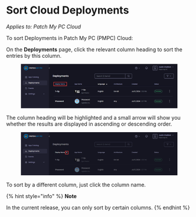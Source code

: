 # Sort Cloud Deployments

_Applies to: Patch My PC Cloud_

To sort Deployments in Patch My PC (PMPC) Cloud:

On the **Deployments** page, click the relevant column heading to sort the entries by this column.

<figure><img src="../../../_images/gitbook/image%20%28630%29.png" alt="Sorting deployments by clicking the relevant column heading."><figcaption></figcaption></figure>

The column heading will be highlighted and a small arrow will show you whether the results are displayed in ascending or descending order.

<figure><img src="../../../_images/gitbook/image%20%28631%29.png" alt="Arrow showing the sort order"><figcaption></figcaption></figure>

To sort by a different column, just click the column name.

{% hint style="info" %}
**Note**

In the current release, you can only sort by certain columns.
{% endhint %}
